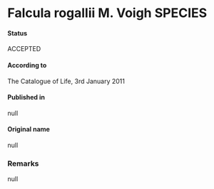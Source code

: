 Falcula rogallii M. Voigh SPECIES
=======

#### Status
ACCEPTED

#### According to
The Catalogue of Life, 3rd January 2011

#### Published in
null

#### Original name
null

### Remarks
null